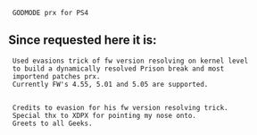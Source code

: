      GODMODE prx for PS4

## Since requested here it is:
     Used evasions trick of fw version resolving on kernel level
     to build a dynamically resolved Prison break and most
     importend patches prx.
     Currently FW's 4.55, 5.01 and 5.05 are supported.
     
     
     Credits to evasion for his fw version resolving trick.
     Special thx to XDPX for pointing my nose onto.
     Greets to all Geeks.